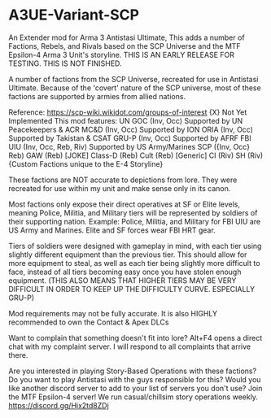# A3UE-Variant-SCP
An Extender mod for Arma 3 Antistasi Ultimate, This adds a number of Factions, Rebels, and Rivals based on the SCP Universe and the MTF Epsilon-4 Arma 3 Unit's storyline.
THIS IS AN EARLY RELEASE FOR TESTING. THIS IS NOT FINISHED.

A number of factions from the SCP Universe, recreated for use in Antistasi Ultimate.
Because of the 'covert' nature of the SCP universe, most of these factions are supported by armies from allied nations.

Reference:
https://scp-wiki.wikidot.com/groups-of-interest
{X} Not Yet Implemented
This mod features:
UN GOC (Inv, Occ) Supported by UN Peacekeepers & ACR
MC&D (Inv, Occ) Supported by ION
ORIA (Inv, Occ) Supported by Takistan & CSAT
GRU-P (Inv, Occ) Supported by AFRF
FBI UIU (Inv, Occ, Reb, Riv) Supported by US Army/Marines
SCP ({Inv, Occ} Reb)
GAW (Reb) [JOKE]
Class-D (Reb)
Cult (Reb) [Generic]
CI (Riv)
SH (Riv)
{Custom Factions unique to the E-4 Storyline}

These factions are NOT accurate to depictions from lore. They were recreated for use within my unit and make sense only in its canon.

Most factions only expose their direct operatives at SF or Elite levels, meaning Police, Militia, and Military tiers will be represented by soldiers of their supporting nation. Example: Police, Militia, and Military for FBI UIU are US Army and Marines. Elite and SF forces wear FBI HRT gear.

Tiers of soldiers were designed with gameplay in mind, with each tier using slightly different equipment than the previous tier. This should allow for more equipment to steal, as well as each tier being slightly more difficult to face, instead of all tiers becoming easy once you have stolen enough equipment. (THIS ALSO MEANS THAT HIGHER TIERS MAY BE VERY DIFFICULT IN ORDER TO KEEP UP THE DIFFICULTY CURVE. ESPECIALLY GRU-P)

Mod requirements may not be fully accurate.
It is also HIGHLY recommended to own the Contact & Apex DLCs

Want to complain that something doesn't fit into lore? Alt+F4 opens a direct chat with my complaint server. I will respond to all complaints that arrive there.

Are you interested in playing Story-Based Operations with these factions? Do you want to play Antistasi with the guys responsible for this? Would you like another discord server to add to your list of servers you don't use?
Join the MTF Epsilon-4 server!
We run casual/chillsim story operations weekly.
https://discord.gg/Hjx2td8ZDj
